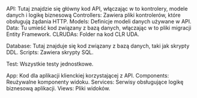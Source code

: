 ﻿API: Tutaj znajdzie się główny kod API, włączając w to kontrolery, modele danych i logikę biznesową
	Controllers: Zawiera pliki kontrolerów, które obsługują żądania HTTP.
	Models: Definicje modeli danych używane w API.
	Data: Tu umieść kod związany z bazą danych, włączając w to pliki migracji Entity Framework.
	CLRUDAs: Folder na kod CLR UDA.

Database: Tutaj znajduje się kod związany z bazą danych, taki jak skrypty DDL.
	Scripts: Zawiera skrypty SQL.

Test: Wszystkie testy jednostkowe.

App: Kod dla aplikacji klienckiej korzystającej z API.
	Components: Reużywalne komponenty widoku.
	Services: Serwisy obsługujące logikę biznesową aplikacji.
	Views: Pliki widoków.